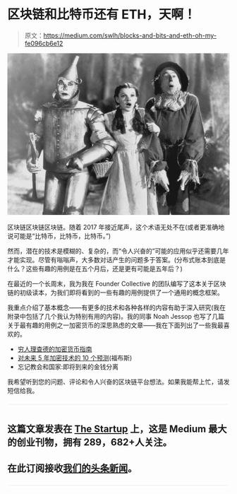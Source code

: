 # 区块链和比特币还有 ETH，天啊！

> 原文：<https://medium.com/swlh/blocks-and-bits-and-eth-oh-my-fe096cb6e12>

![](img/0499efc2838ab5b4ebc9f98266be888e.png)

区块链区块链区块链。随着 2017 年接近尾声，这个术语无处不在(或者更准确地说可能是“比特币，比特币，比特币。”)

然而，潜在的技术是模糊的、复杂的，而“令人兴奋的”可能的应用似乎还需要几年才能实现。尽管有嗡嗡声，大多数对话产生的问题多于答案。(分布式账本到底是什么？这些有趣的用例是在五个月后，还是更有可能是五年后？)

在最近的一个长周末，我为我在 Founder Collective 的团队编写了这本关于区块链的初级读本，为我们即将看到的一些有趣的用例提供了一个通用的概念框架。

我重点介绍了基本概念——有更多的技术和各种各样的内容有助于深入研究(我在附录中包括了几个我认为特别有用的内容)。我的同事 Noah Jessop 也写了几篇关于最有趣的用例之一加密货币的深思熟虑的文章——我在下面列出了一些我最喜欢的。

*   [穷人理查德的加密货币指南](https://hackernoon.com/poor-richards-guide-to-cryptocurrency-69f295e63759)
*   [对未来 5 年加密技术的 10 个预测](https://www.forbes.com/sites/noahjessop/2017/12/01/10-predictions-for-the-next-5-years-of-crypto/#74ad1888a40d)(福布斯)
*   忘记教会和国家:即将到来的金钱分离

我希望听到您的问题、评论和令人兴奋的区块链平台想法。如果我能帮上忙，请发短信给我。

![](img/731acf26f5d44fdc58d99a6388fe935d.png)

## 这篇文章发表在 [The Startup](https://medium.com/swlh) 上，这是 Medium 最大的创业刊物，拥有 289，682+人关注。

## 在此订阅接收[我们的头条新闻](http://growthsupply.com/the-startup-newsletter/)。

![](img/731acf26f5d44fdc58d99a6388fe935d.png)